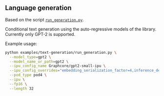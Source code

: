 <!---
Copyright 2020 The HuggingFace Team. All rights reserved.

Licensed under the Apache License, Version 2.0 (the "License");
you may not use this file except in compliance with the License.
You may obtain a copy of the License at

    http://www.apache.org/licenses/LICENSE-2.0

Unless required by applicable law or agreed to in writing, software
distributed under the License is distributed on an "AS IS" BASIS,
WITHOUT WARRANTIES OR CONDITIONS OF ANY KIND, either express or implied.
See the License for the specific language governing permissions and
limitations under the License.
-->

## Language generation

Based on the script [`run_generation.py`](https://github.com/huggingface/transformers/blob/main/examples/pytorch/text-generation/run_generation.py).

Conditional text generation using the auto-regressive models of the library. Currently only GPT-2 is supported.

Example usage:

```bash
python examples/text-generation/run_generation.py \
  --model_type=gpt2 \
  --model_name_or_path=gpt2 \
  --ipu_config_name Graphcore/gpt2-small-ipu \
  --ipu_config_overrides="embedding_serialization_factor=4,inference_device_iterations=1" \
  --pod_type pod4 \
  --ipu \
  --fp16 \
  --length 32
```